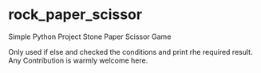 # rock_paper_scissor

Simple Python Project
Stone Paper Scissor Game


Only used if else and checked the conditions and print rhe required result.
Any Contribution is warmly welcome here.


